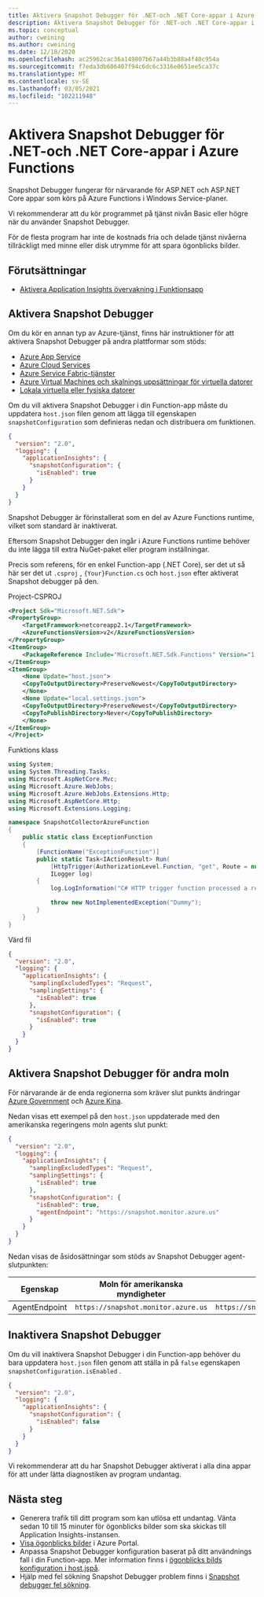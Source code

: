 ```yaml
---
title: Aktivera Snapshot Debugger för .NET-och .NET Core-appar i Azure Functions | Microsoft Docs
description: Aktivera Snapshot Debugger för .NET-och .NET Core-appar i Azure Functions
ms.topic: conceptual
author: cweining
ms.author: cweining
ms.date: 12/18/2020
ms.openlocfilehash: ac25962cac36a149807b67a44b3b88a4f40c954a
ms.sourcegitcommit: f7eda3db606407f94c6dc6c3316e0651ee5ca37c
ms.translationtype: MT
ms.contentlocale: sv-SE
ms.lasthandoff: 03/05/2021
ms.locfileid: "102211948"
---
```

# <a name="enable-snapshot-debugger-for-net-and-net-core-apps-in-azure-functions"></a>Aktivera Snapshot Debugger för .NET-och .NET Core-appar i Azure Functions

Snapshot Debugger fungerar för närvarande för ASP.NET och ASP.NET Core appar som körs på Azure Functions i Windows Service-planer.

Vi rekommenderar att du kör programmet på tjänst nivån Basic eller högre när du använder Snapshot Debugger.

För de flesta program har inte de kostnads fria och delade tjänst nivåerna tillräckligt med minne eller disk utrymme för att spara ögonblicks bilder.

## <a name="prerequisites"></a>Förutsättningar

* [Aktivera Application Insights övervakning i Funktionsapp](../../azure-functions/configure-monitoring.md#add-to-an-existing-function-app)

## <a name="enable-snapshot-debugger"></a>Aktivera Snapshot Debugger

Om du kör en annan typ av Azure-tjänst, finns här instruktioner för att aktivera Snapshot Debugger på andra plattformar som stöds:
* [Azure App Service](snapshot-debugger-appservice.md?toc=/azure/azure-monitor/toc.json)
* [Azure Cloud Services](snapshot-debugger-vm.md?toc=/azure/azure-monitor/toc.json)
* [Azure Service Fabric-tjänster](snapshot-debugger-vm.md?toc=/azure/azure-monitor/toc.json)
* [Azure Virtual Machines och skalnings uppsättningar för virtuella datorer](snapshot-debugger-vm.md?toc=/azure/azure-monitor/toc.json)
* [Lokala virtuella eller fysiska datorer](snapshot-debugger-vm.md?toc=/azure/azure-monitor/toc.json)

Om du vill aktivera Snapshot Debugger i din Function-app måste du uppdatera `host.json` filen genom att lägga till egenskapen `snapshotConfiguration` som definieras nedan och distribuera om funktionen.

```json
{
  "version": "2.0",
  "logging": {
    "applicationInsights": {
      "snapshotConfiguration": {
        "isEnabled": true
      }
    }
  }
}
```

Snapshot Debugger är förinstallerat som en del av Azure Functions runtime, vilket som standard är inaktiverat.

Eftersom Snapshot Debugger den ingår i Azure Functions runtime behöver du inte lägga till extra NuGet-paket eller program inställningar.

Precis som referens, för en enkel Function-app (.NET Core), ser det ut så här ser det ut `.csproj` , `{Your}Function.cs` och `host.json` efter aktiverat Snapshot debugger på den.

Project-CSPROJ

```xml
<Project Sdk="Microsoft.NET.Sdk">
<PropertyGroup>
    <TargetFramework>netcoreapp2.1</TargetFramework>
    <AzureFunctionsVersion>v2</AzureFunctionsVersion>
</PropertyGroup>
<ItemGroup>
    <PackageReference Include="Microsoft.NET.Sdk.Functions" Version="1.0.31" />
</ItemGroup>
<ItemGroup>
    <None Update="host.json">
    <CopyToOutputDirectory>PreserveNewest</CopyToOutputDirectory>
    </None>
    <None Update="local.settings.json">
    <CopyToOutputDirectory>PreserveNewest</CopyToOutputDirectory>
    <CopyToPublishDirectory>Never</CopyToPublishDirectory>
    </None>
</ItemGroup>
</Project>
```

Funktions klass

```csharp
using System;
using System.Threading.Tasks;
using Microsoft.AspNetCore.Mvc;
using Microsoft.Azure.WebJobs;
using Microsoft.Azure.WebJobs.Extensions.Http;
using Microsoft.AspNetCore.Http;
using Microsoft.Extensions.Logging;

namespace SnapshotCollectorAzureFunction
{
    public static class ExceptionFunction
    {
        [FunctionName("ExceptionFunction")]
        public static Task<IActionResult> Run(
            [HttpTrigger(AuthorizationLevel.Function, "get", Route = null)] HttpRequest req,
            ILogger log)
        {
            log.LogInformation("C# HTTP trigger function processed a request.");

            throw new NotImplementedException("Dummy");
        }
    }
}
```

Värd fil

```json
{
  "version": "2.0",
  "logging": {
    "applicationInsights": {
      "samplingExcludedTypes": "Request",
      "samplingSettings": {
        "isEnabled": true
      },
      "snapshotConfiguration": {
        "isEnabled": true
      }
    }
  }
}
```

## <a name="enable-snapshot-debugger-for-other-clouds"></a>Aktivera Snapshot Debugger för andra moln

För närvarande är de enda regionerna som kräver slut punkts ändringar [Azure Government](https://docs.microsoft.com/azure/azure-government/compare-azure-government-global-azure#application-insights) och [Azure Kina](https://docs.microsoft.com/azure/china/resources-developer-guide).

Nedan visas ett exempel på den `host.json` uppdaterade med den amerikanska regeringens moln agents slut punkt:
```json
{
  "version": "2.0",
  "logging": {
    "applicationInsights": {
      "samplingExcludedTypes": "Request",
      "samplingSettings": {
        "isEnabled": true
      },
      "snapshotConfiguration": {
        "isEnabled": true,
        "agentEndpoint": "https://snapshot.monitor.azure.us"
      }
    }
  }
}
```

Nedan visas de åsidosättningar som stöds av Snapshot Debugger agent-slutpunkten:

|Egenskap    | Moln för amerikanska myndigheter | Kina, moln |   
|---------------|---------------------|-------------|
|AgentEndpoint         | `https://snapshot.monitor.azure.us`    | `https://snapshot.monitor.azure.cn` |

## <a name="disable-snapshot-debugger"></a>Inaktivera Snapshot Debugger

Om du vill inaktivera Snapshot Debugger i din Function-app behöver du bara uppdatera `host.json` filen genom att ställa in på `false` egenskapen `snapshotConfiguration.isEnabled` .

```json
{
  "version": "2.0",
  "logging": {
    "applicationInsights": {
      "snapshotConfiguration": {
        "isEnabled": false
      }
    }
  }
}
```

Vi rekommenderar att du har Snapshot Debugger aktiverat i alla dina appar för att under lätta diagnostiken av program undantag.

## <a name="next-steps"></a>Nästa steg

- Generera trafik till ditt program som kan utlösa ett undantag. Vänta sedan 10 till 15 minuter för ögonblicks bilder som ska skickas till Application Insights-instansen.
- [Visa ögonblicks bilder](snapshot-debugger.md?toc=/azure/azure-monitor/toc.json#view-snapshots-in-the-portal) i Azure Portal.
- Anpassa Snapshot Debugger konfiguration baserat på ditt användnings fall i din Function-app. Mer information finns i [ögonblicks bilds konfiguration i host.jspå](../../azure-functions/functions-host-json.md#applicationinsightssnapshotconfiguration).
- Hjälp med fel sökning Snapshot Debugger problem finns i [Snapshot debugger fel sökning](snapshot-debugger-troubleshoot.md?toc=/azure/azure-monitor/toc.json).